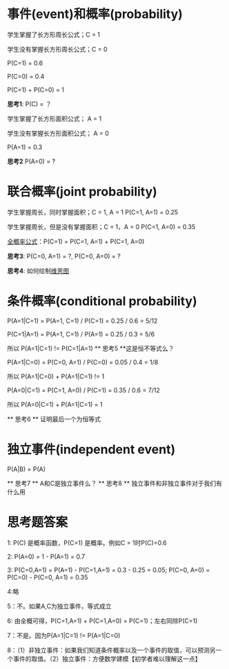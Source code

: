 事件(event)和概率(probability)
==========

学生掌握了长方形周长公式；C = 1

学生没有掌握长方形周长公式；C = 0

P(C=1) = 0.6

P(C=0) = 0.4

P(C=1) + P(C=0) = 1 

**思考1**: P(C) = ？

学生掌握了长方形面积公式； A = 1

学生没有掌握长方形面积公式； A = 0

P(A=1) = 0.3 

**思考2** P(A=0) = ?

联合概率(joint probability)
==========

学生掌握周长，同时掌握面积；C = 1, A = 1
P(C=1, A=1) = 0.25

学生掌握周长，但是没有掌握面积；C = 1，A = 0
P(C=1, A=0) = 0.35

[全概率公式](https://baike.baidu.com/item/%E5%85%A8%E6%A6%82%E7%8E%87%E5%85%AC%E5%BC%8F)：P(C=1) = P(C=1, A=1) + P(C=1, A=0)

**思考3**: P(C=0, A=1) = ?, P(C=0, A=0) = ?

**思考4**: 如何绘制[维恩图](https://baike.baidu.com/item/%E6%96%87%E6%B0%8F%E5%9B%BE?fromtitle=%E7%BB%B4%E6%81%A9%E5%9B%BE&fromid=9416531)

条件概率(conditional probability)
==========

P(A=1|C=1) = P(A=1, C=1) / P(C=1) = 0.25 / 0.6 = 5/12

P(C=1|A=1) = P(A=1, C=1) / P(A=1) = 0.25 / 0.3 = 5/6 

所以 P(A=1|C=1) != P(C=1|A=1)
** 思考5 **这是恒不等式么？

P(A=1|C=0) = P(C=0, A=1) / P(C=0) = 0.05 / 0.4 = 1/8

所以 P(A=1|C=0) + P(A=1|C=1) != 1

P(A=0|C=1) = P(C=1, A=0) / P(C=1) = 0.35 / 0.6 = 7/12

所以 P(A=0|C=1) + P(A=1|C=1) = 1

** 思考6 ** 证明最后一个为恒等式

独立事件(independent event)
==========
P(A|B) = P(A)

** 思考7 ** A和C是独立事件么？
** 思考8 ** 独立事件和非独立事件对于我们有什么用


思考题答案
==========

1: P(C) 是概率函数，P(C=1) 是概率。例如C = 1时P(C)=0.6

2: P(A=0) = 1 - P(A=1) = 0.7

3: P(C=0,A=1) = P(A=1) - P(C=1,A=1) = 0.3 - 0.25 = 0.05; P(C=0, A=0) = P(C=0) - P(C=0, A=1) = 0.35

4:略

5：不。如果A,C为独立事件，等式成立

6: 由全概可得，P(C=1,A=1) + P(C=1,A=0) = P(C=1)；左右同除P(C=1) 

7：不是。因为P(A=1|C=1) != P(A=1|C=0)

8：（1）非独立事件：如果我们知道条件概率以及一个事件的取值，可以预测另一个事件的取值。（2）独立事件：方便数学建模【初学者难以理解这一点】
